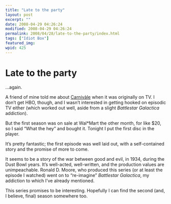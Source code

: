 ```yaml
---
title: "Late to the party"
layout: post
excerpt: ""
date: 2008-04-29 04:26:24
modified: 2008-04-29 04:26:24
permalink: 2008/04/28/late-to-the-party/index.html
tags: ["Idiot Box"]
featured_img: 
wpid: 425
---
```


# Late to the party

…again.

A friend of mine told me about [Carnivàle](http://www.hbo.com/carnivale/) when it was originally on TV. I don’t get HBO, though, and I wasn’t interested in getting hooked on episodic TV either (which worked out well, aside from a slight *Battlestar Galactica* addiction).

But the first season was on sale at Wal\*Mart the other month, for like $20, so I said “What the hey” and bought it. Tonight I put the first disc in the player.

It’s pretty fantastic; the first episode was well laid out, with a self-contained story and the promise of more to come.

It seems to be a story of the war between good and evil, in 1934, during the Dust Bowl years. It’s well-acted, well-written, and the production values are unimpeachable. Ronald D. Moore, who produced this series (or at least the episode I watched) went on to “re-imagine” *Battlestar Galactica*, my addiction to which I’ve already mentioned.

This series promises to be interesting. Hopefully I can find the second (and, I believe, final) season somewhere too.